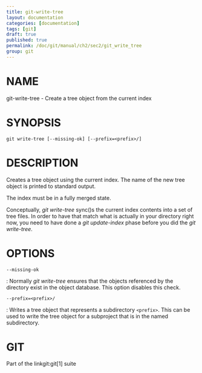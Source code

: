 ```yaml
---
title: git-write-tree
layout: documentation
categories: [documentation]
tags: [git]
draft: true
published: true
permalink: /doc/git/manual/ch2/sec2/git_write_tree
group: git
---
```


NAME
====

git-write-tree - Create a tree object from the current index

SYNOPSIS
========

    git write-tree [--missing-ok] [--prefix=<prefix>/]

DESCRIPTION
===========

Creates a tree object using the current index. The name of the new tree object is printed to standard output.

The index must be in a fully merged state.

Conceptually, *git write-tree* sync()s the current index contents into a set of tree files. In order to have that match what is actually in your directory right now, you need to have done a *git update-index* phase before you did the *git write-tree*.

OPTIONS
=======

`--missing-ok`

:   Normally *git write-tree* ensures that the objects referenced by the directory exist in the object database. This option disables this check.

`--prefix=<prefix>/`

:   Writes a tree object that represents a subdirectory `<prefix>`. This can be used to write the tree object for a subproject that is in the named subdirectory.

GIT
===

Part of the linkgit:git\[1\] suite
